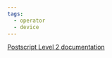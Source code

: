 ```yaml
---
tags:
  - operator
  - device
---
```

[Postscript Level 2 documentation](https://hepunx.rl.ac.uk/~adye/psdocs/ref/PSL2S.html#StandardEncoding)